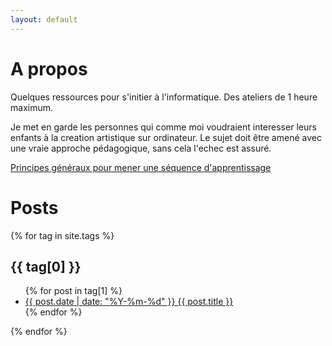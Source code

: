 ```yaml
---
layout: default
---
```

# A propos

Quelques ressources pour s'initier à l'informatique.
Des ateliers de 1 heure maximum.

Je met en garde les personnes qui comme moi voudraient interesser leurs enfants à la creation artistique sur ordinateur. Le sujet doit être amené avec une vraie approche pédagogique, sans cela l'echec est assuré.

[Principes généraux pour mener
une séquence d'apprentissage](http://www.ac-grenoble.fr/ien.grenoble5/IMG/pdf_Sequence_d_apprentissage-2.pdf)

# Posts 

{% for tag in site.tags %}
  <h2>{{ tag[0] }}</h2>
  <ul>
    {% for post in tag[1] %}
      <li><a href="{{ site.baseurl }}{{ post.url }}">{{ post.date | date: "%Y-%m-%d" }} {{ post.title }}</a></li>
    {% endfor %}
  </ul>
{% endfor %}
